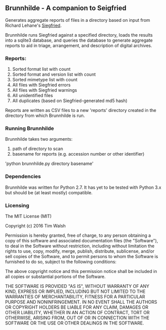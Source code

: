 ## Brunnhilde - A companion to Seigfried  

Generates aggregate reports of files in a directory based on input from Richard Lehane's [Siegfried](www.itforarchivists.com/siegfried).  

Brunnhilde runs Siegfried against a specified directory, loads the results into a sqlite3 database, and queries the database to generate aggregate reports to aid in triage, arrangement, and description of digital archives.  

### Reports:  

1. Sorted format list with count  
2. Sorted format and version list with count  
3. Sorted mimetype list with count  
4. All files with Siegfried errors  
5. All files with Siegfried warnings  
6. All unidentified files  
7. All duplicates (based on Siegfried-generated md5 hash)  

Reports are written as CSV files to a new 'reports' directory created in the directory from which Brunnhilde is run.  

### Running Brunnhilde  

Brunnhilde takes two arguments:  

1. path of directory to scan  
2. basename for reports (e.g. accession number or other identifier)  

'python brunnhilde.py directory basename'  

### Dependencies  

Brunnhilde was written for Python 2.7. It has yet to be tested with Python 3.x but should be (at least mostly) compatible.  

### Licensing  

The MIT License (MIT)  

Copyright (c) 2016 Tim Walsh  

Permission is hereby granted, free of charge, to any person obtaining a copy of this software and associated documentation files (the "Software"), to deal in the Software without restriction, including without limitation the rights to use, copy, modify, merge, publish, distribute, sublicense, and/or sell copies of the Software, and to permit persons to whom the Software is furnished to do so, subject to the following conditions:  

The above copyright notice and this permission notice shall be included in all copies or substantial portions of the Software.  

THE SOFTWARE IS PROVIDED "AS IS", WITHOUT WARRANTY OF ANY KIND, EXPRESS OR IMPLIED, INCLUDING BUT NOT LIMITED TO THE WARRANTIES OF MERCHANTABILITY, FITNESS FOR A PARTICULAR PURPOSE AND NONINFRINGEMENT. IN NO EVENT SHALL THE AUTHORS OR COPYRIGHT HOLDERS BE LIABLE FOR ANY CLAIM, DAMAGES OR OTHER LIABILITY, WHETHER IN AN ACTION OF CONTRACT, TORT OR OTHERWISE, ARISING FROM, OUT OF OR IN CONNECTION WITH THE SOFTWARE OR THE USE OR OTHER DEALINGS IN THE SOFTWARE.  
